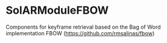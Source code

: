 # SolARModuleFBOW
Components for keyframe retrieval based on the Bag of Word implementation FBOW (https://github.com/rmsalinas/fbow) 
